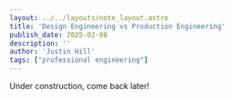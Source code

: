 ```yaml
---
layout: ../../layouts/note_layout.astro
title: 'Design Engineering vs Production Engineering'
publish_date: 2025-02-08
description: ''
author: 'Justin Hill'
tags: ["professional engineering"]
---
```


Under construction, come back later!
